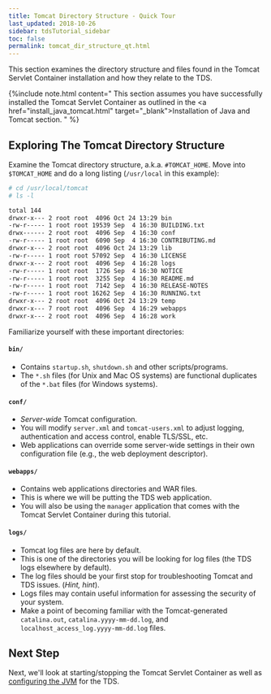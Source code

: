 ```yaml
---
title: Tomcat Directory Structure - Quick Tour
last_updated: 2018-10-26
sidebar: tdsTutorial_sidebar
toc: false
permalink: tomcat_dir_structure_qt.html
---
```


This section examines the directory structure and files found in the Tomcat Servlet Container installation and how they relate to the TDS.

{%include note.html content="
This section assumes you have successfully installed the Tomcat Servlet Container as outlined in the <a href=\"install_java_tomcat.html\" target=\"_blank\">Installation of Java and Tomcat</a> section.
" %}

## Exploring The Tomcat Directory Structure

Examine the Tomcat directory structure, a.k.a. `#TOMCAT_HOME`.  Move into `$TOMCAT_HOME` and do a long listing (`/usr/local` in this example):
    
~~~bash
# cd /usr/local/tomcat
# ls -l

total 144
drwxr-x--- 2 root root  4096 Oct 24 13:29 bin
-rw-r----- 1 root root 19539 Sep  4 16:30 BUILDING.txt
drwx------ 2 root root  4096 Sep  4 16:30 conf
-rw-r----- 1 root root  6090 Sep  4 16:30 CONTRIBUTING.md
drwxr-x--- 2 root root  4096 Oct 24 13:29 lib
-rw-r----- 1 root root 57092 Sep  4 16:30 LICENSE
drwxr-x--- 2 root root  4096 Sep  4 16:28 logs
-rw-r----- 1 root root  1726 Sep  4 16:30 NOTICE
-rw-r----- 1 root root  3255 Sep  4 16:30 README.md
-rw-r----- 1 root root  7142 Sep  4 16:30 RELEASE-NOTES
-rw-r----- 1 root root 16262 Sep  4 16:30 RUNNING.txt
drwxr-x--- 2 root root  4096 Oct 24 13:29 temp
drwxr-x--- 7 root root  4096 Sep  4 16:29 webapps
drwxr-x--- 2 root root  4096 Sep  4 16:28 work
~~~

Familiarize yourself with these important directories:

#### `bin/`

* Contains `startup.sh`, `shutdown.sh` and other scripts/programs.
* The `*.sh` files (for Unix and Mac OS systems) are functional duplicates of the `*.bat` files (for Windows systems).

#### `conf/`

* _Server-wide_ Tomcat configuration.
* You will modify `server.xml` and `tomcat-users.xml` to adjust logging, authentication and access control, enable TLS/SSL, etc.
* Web applications can override some server-wide settings in their own configuration file (e.g., the web deployment descriptor).

#### `webapps/`

* Contains web applications directories and WAR files.
* This is where we will be putting the TDS web application.
* You will also be using the `manager` application that comes with the Tomcat Servlet Container during this tutorial.

#### `logs/`

* Tomcat log files are here by default.
* This is one of the directories you will be looking for log files (the TDS logs elsewhere by default).
* The log files should be your first stop for troubleshooting Tomcat and TDS issues. (_Hint, hint_).
* Logs files may contain useful information for assessing the security of your system.
* Make a point of becoming familiar with the Tomcat-generated `catalina.out`, `catalina.yyyy-mm-dd.log`, and `localhost_access_log.yyyy-mm-dd.log` files.

## Next Step

Next, we'll look at starting/stopping the Tomcat Servlet Container as well as [configuring the JVM](running_tomcat.html) for the TDS.
